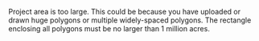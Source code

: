 Project area is too large. This could be because you have uploaded or drawn huge polygons 
or multiple widely-spaced polygons. The rectangle enclosing all polygons must be no larger 
than 1 million acres.